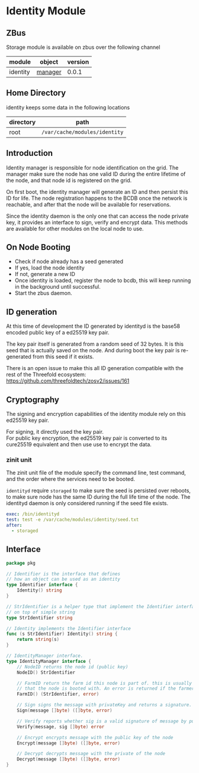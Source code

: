 # Identity Module

## ZBus

Storage module is available on zbus over the following channel

| module | object | version |
|--------|--------|---------|
| identity|[manager](#interface)| 0.0.1|

## Home Directory
identity keeps some data in the following locations

| directory | path|
|----|---|
| root| `/var/cache/modules/identity`|


## Introduction

Identity manager is responsible for node identification on the grid. The manager make sure the node has one valid ID during the entire lifetime of the node, and that node id is registered on the grid.

On first boot, the identity manager will generate an ID and then persist this ID for life. The node registration happens to the BCDB once the network is reachable, and after that the node will be available for reservations.

Since the identity daemon is the only one that can access the node private key, it provides an interface to sign, verify and encrypt data. This methods are available for other modules on the local node to use.

## On Node Booting

- Check if node already has a seed generated
- If yes, load the node identity
- If not, generate a new ID
- Once identity is loaded, register the node to bcdb, this will keep running in the background until successful.
- Start the zbus daemon.

## ID generation

At this time of development the ID generated by identityd is the base58 encoded public key of a ed25519 key pair.

The key pair itself is generated from a random seed of 32 bytes. It is this seed that is actually saved on the node. And during boot the key pair is re-generated from this seed if it exists.

There is an open issue to make this all ID generation compatible with the rest of the Threefold ecosystem: https://github.com/threefoldtech/zosv2/issues/161

## Cryptography

The signing and  encryption capabilities of the identity module rely on this ed25519 key pair.

For signing, it directly used the key pair.  
For public key encryption, the ed25519 key pair is converted to its cure25519 equivalent and then use use to encrypt the data.

### zinit unit

The zinit unit file of the module specify the command line,  test command, and the order where the services need to be booted.

`identityd` require `storaged` to make sure the seed is persisted over reboots, to make sure node has the same ID during the full life time of the node.
The identityd daemon is only considered running if the seed file exists.

```yaml
exec: /bin/identityd
test: test -e /var/cache/modules/identity/seed.txt
after:
  - storaged
```

## Interface

```go
package pkg

// Identifier is the interface that defines
// how an object can be used as an identity
type Identifier interface {
	Identity() string
}

// StrIdentifier is a helper type that implement the Identifier interface
// on top of simple string
type StrIdentifier string

// Identity implements the Identifier interface
func (s StrIdentifier) Identity() string {
	return string(s)
}

// IdentityManager interface.
type IdentityManager interface {
	// NodeID returns the node id (public key)
	NodeID() StrIdentifier

	// FarmID return the farm id this node is part of. this is usually a configuration
	// that the node is booted with. An error is returned if the farmer id is not configured
	FarmID() (StrIdentifier, error)

	// Sign signs the message with privateKey and returns a signature.
	Sign(message []byte) ([]byte, error)

	// Verify reports whether sig is a valid signature of message by publicKey.
	Verify(message, sig []byte) error

	// Encrypt encrypts message with the public key of the node
	Encrypt(message []byte) ([]byte, error)

	// Decrypt decrypts message with the private of the node
	Decrypt(message []byte) ([]byte, error)
}
```

